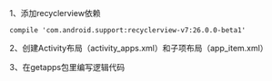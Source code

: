 1、添加recyclerview依赖

    compile 'com.android.support:recyclerview-v7:26.0.0-beta1'

2、创建Activity布局（activity_apps.xml）和子项布局（app_item.xml）

3、在getapps包里编写逻辑代码
